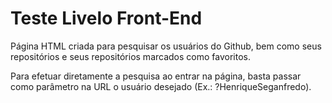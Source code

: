 # Teste Livelo Front-End

Página HTML criada para pesquisar os usuários do Github, bem como seus repositórios e seus repositórios marcados como favoritos.

Para efetuar diretamente a pesquisa ao entrar na página, basta passar como parâmetro na URL o usuário desejado (Ex.: ?HenriqueSeganfredo).
